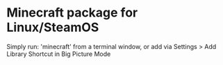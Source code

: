 # Minecraft package for Linux/SteamOS

Simply run: 'minecraft' from a terminal window, or add via Settings > Add Library Shortcut in Big Picture Mode
